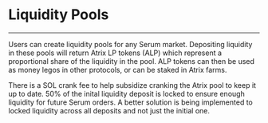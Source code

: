 # Liquidity Pools
---

Users can create liquidity pools for any Serum market. Depositing liquidity in these pools will return Atrix LP tokens (ALP) which represent a proportional share of the liquidity in the pool. ALP tokens can then be used as money legos in other protocols, or can be staked in Atrix farms.

There is a SOL crank fee to help subsidize cranking the Atrix pool to keep it up to date. 50% of the inital liquidity deposit is locked to ensure enough liquidity for future Serum orders. A better solution is being implemented to locked liquidity across all deposits and not just the initial one.
